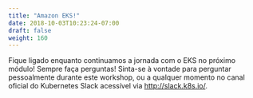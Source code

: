 ```yaml
---
title: "Amazon EKS!"
date: 2018-10-03T10:23:24-07:00
draft: false
weight: 160
---
```


Fique ligado enquanto continuamos a jornada com o EKS no próximo módulo!
Sempre faça perguntas! Sinta-se à vontade para perguntar pessoalmente durante este workshop, ou a qualquer momento no canal oficial do Kubernetes Slack acessível via http://slack.k8s.io/.
